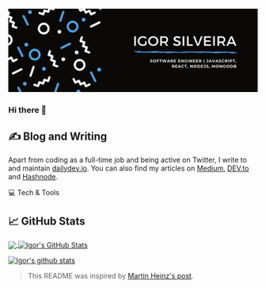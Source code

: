 [![Header](/header.png "Header")](https://igorsilveira.me/)

### Hi there 👋

## ✍️ Blog and Writing
Apart from coding as a full-time job and being active on Twitter, I write to and maintain [dailydev.io](https://dailydev.io). You can also find my articles on [Medium](https://medium.com/@igorasilveira), [DEV.to](https://dev.to/igorasilveira) and [Hashnode](https://igorasilveira.hashnode.dev/).

💻 Tech & Tools

## 📈 GitHub Stats

<a href="https://github.com/MartinHeinz/MartinHeinz">
  <img align="center" src="https://github-readme-stats.vercel.app/api/top-langs/?username=igorasilveira&hide=java,html&title_color=ffffff&text_color=c9cacc&icon_color=2bbc8a&bg_color=1d1f21" />
</a>
<a href="https://github.com/igorasilveira/igorasilveira">
  <img align="center" src="https://github-readme-stats.vercel.app/api?username=igorasilveira&show_icons=true&line_height=27&count_private=true&title_color=ffffff&text_color=c9cacc&icon_color=2bbc8a&bg_color=1d1f21" alt="Igor's GitHub Stats" />
</a>

<!--
**igorasilveira/igorasilveira** is a ✨ _special_ ✨ repository because its `README.md` (this file) appears on your GitHub profile.

Here are some ideas to get you started:

- 🔭 I’m currently working on ...
- 🌱 I’m currently learning ...
- 👯 I’m looking to collaborate on ...
- 🤔 I’m looking for help with ...
- 💬 Ask me about ...
- 📫 How to reach me: ...
- 😄 Pronouns: ...
- ⚡ Fun fact: ...
-->

[![Igor's github stats](https://github-readme-stats.vercel.app/api?username=igorasilveira)](https://github.com/igorasilveira/github-readme-stats)

> This README was inspired by [Martin Heinz's post](https://towardsdatascience.com/build-a-stunning-readme-for-your-github-profile-9b80434fe5d7).